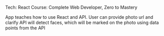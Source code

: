 Tech: React
Course: Complete Web Developer, Zero to Mastery

App teaches how to use React and API. User can provide photo url and clarify API will detect faces, which will be marked on the photo using data points from the API
